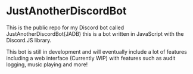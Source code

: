 # JustAnotherDiscordBot

This is the public repo for my Discord bot called JustAnotherDiscordBot(JADB) this is a bot written in JavaScript with the Discord.JS library. 

This bot is still in development and will eventually include a lot of features including a web interface (Currently WIP) with features such as audit logging, music playing and more!

